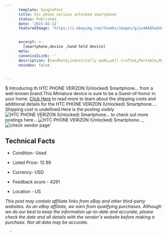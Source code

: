 ```yaml
---
      template: SinglePost
      title: htc phone verizon unlocked smartphone 
      status: Published
      date: '2023-02-11'
      featuredImage: 'https://i.ebayimg.com/thumbs/images/g/yu4AAOSwUuBjv2Pc/s-l225.jpg'
       

      excerpt: >-
        [smartphone,device ,hand held device]
      meta:
      canonicalLink: ''
      description: [handheld,industrially made,well crafted,Portable,Mobile,Compact,Convenient,Lightweight,Maneuverable,Man-portable,Miniature,Carriable,Hand-held,Light,Holdable,Transportable,Mobile device,Pocket-sized,On-the-go,Wireless,Cordless,Compact size,Convenient size, smartphone,device ,hand held device]
      noindex: false
      

---
```

$
      Introducing th HTC PHONE  VERIZON (Unlocked) Smartphone... from a well-known brand.This Miniature device  is sure to be a Guest-of-honor in your home. [Click Here](https://www.ebay.com/itm/165881165007?hash=item269f49b4cf%3Ag%3Ayu4AAOSwUuBjv2Pc&mkevt=1&mkcid=1&mkrid=711-53200-19255-0&campid=%253CePNCampaignId%253E&customid=%253CreferenceId%253E&toolid=10049) to read more to learn about the shipping costs and additional details for the HTC PHONE  VERIZON (Unlocked) Smartphone.... Shipping cost is undefined.Here is the posting visibly ![HTC PHONE  VERIZON (Unlocked) Smartphone...](https://i.ebayimg.com/thumbs/images/g/yu4AAOSwUuBjv2Pc/s-l225.jpg) to check out more postings here... ![HTC PHONE  VERIZON (Unlocked) Smartphone...](https://i.ebayimg.com/images/g/yu4AAOSwUuBjv2Pc/s-l1600.jpg), ![check vendor page](https://origin-galleryplus.ebayimg.com/ws/web/165881165007_2_0_1/225x225.jpg,https://origin-galleryplus.ebayimg.com/ws/web/165881165007_3_0_1/225x225.jpg)'

      

 ## Technical Facts 



     
      

 - Condition- Used 


      

 - Listed Price- 12.99 


      

 - Currency- USD 


      

 - Feedback score - 4291 


      

 - Location - US 


      
      

 *_This post may contain affiliate links from eBay and other third-party websites. As an eBay affiliate, we earn from qualifying purchases. Although we do our best to keep the information up-to-date and accurate, please check the date and all details with the vendor's website before making a purchase. Not all data may be accurate._*




      -
